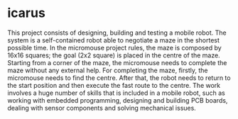 # icarus
This project consists of designing, building and testing a mobile robot. The system is a self-contained robot able to negotiate a maze in the shortest possible time. In the micromouse project rules, the maze is composed by 16x16 squares; the goal (2x2 square) is placed in the centre of the maze. Starting from a corner of the maze, the micromouse needs to complete the maze without any external help. For completing the maze, firstly, the micromouse needs to find the centre. After that, the robot needs to return to the start position and then execute the fast route to the centre. The work involves a huge number of skills that is included in a mobile robot, such as working with embedded programming, designing and building PCB boards, dealing with sensor components and solving mechanical issues.


